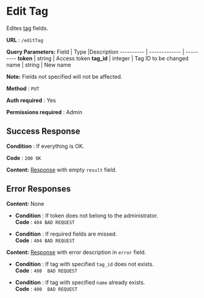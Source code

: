 # Edit Tag

Edites [tag](../types/tag.md) fields.

**URL** : `/editTag`

**Query Parameters:** 
Field | Type |Description
---------- | ------------- | ---------
__token__ | string | Access token
__tag_id__ | integer | Tag ID to be changed
name | string | New name

**Note:**
Fields not specified will not be affected.

**Method** : `PUT`

**Auth required** : Yes

**Permissions required** : Admin

## Success Response

**Condition** : If everything is OK.

**Code** : `200 OK`

**Content:** [Response](../types/response.md) with empty `result` field.


## Error Responses

**Content:** None
* **Condition** : If token does not belong to the administrator.  
**Code** : `404 BAD REQUEST`

* **Condition** : If required fields are missed.  
**Code** : `404 BAD REQUEST`


**Content:** [Response](../types/response.md) with error description in `error` field.

* **Condition** : If tag with specified `tag_id` does not exists.  
**Code** : `400  BAD REQUEST`

* **Condition** : If tag with specified `name` already exists.  
**Code** : `400  BAD REQUEST`



